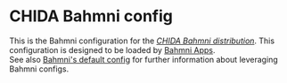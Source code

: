 # CHIDA Bahmni config

This is the Bahmni configuration for the [_CHIDA Bahmni distribution_](https://github.com/mekomsolutions/bahmni-distro-chida).
This configuration is designed to be loaded by [Bahmni Apps](https://github.com/Bahmni/openmrs-module-bahmniapps).
<br/>See also [Bahmni's default config](https://github.com/Bahmni/default-config) for further information about leveraging Bahmni configs.
